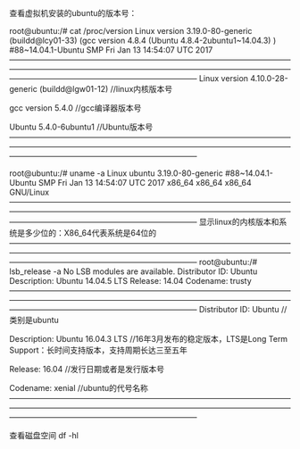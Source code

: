 查看虚拟机安装的ubuntu的版本号：

root@ubuntu:/# cat /proc/version
Linux version 3.19.0-80-generic (buildd@lcy01-33) (gcc version 4.8.4 (Ubuntu 4.8.4-2ubuntu1~14.04.3) ) #88~14.04.1-Ubuntu SMP Fri Jan 13 14:54:07 UTC 2017
————————————————————————————————————————————————————————————————————————————————————————————————
Linux version 4.10.0-28-generic (buildd@lgw01-12) //linux内核版本号

gcc version 5.4.0 //gcc编译器版本号

Ubuntu 5.4.0-6ubuntu1 //Ubuntu版本号
————————————————————————————————————————————————————————————————————————————————————————————————

root@ubuntu:/# uname -a
Linux ubuntu 3.19.0-80-generic #88~14.04.1-Ubuntu SMP Fri Jan 13 14:54:07 UTC 2017 x86_64 x86_64 x86_64 GNU/Linux
————————————————————————————————————————————————————————————————————————————————————————————————
显示linux的内核版本和系统是多少位的：X86_64代表系统是64位的
————————————————————————————————————————————————————————————————————————————————————————————————
root@ubuntu:/# lsb_release -a
No LSB modules are available.
Distributor ID:	Ubuntu
Description:	Ubuntu 14.04.5 LTS
Release:	14.04
Codename:	trusty
————————————————————————————————————————————————————————————————————————————————————————————————
Distributor ID: Ubuntu //类别是ubuntu

Description:  Ubuntu 16.04.3 LTS //16年3月发布的稳定版本，LTS是Long Term Support：长时间支持版本，支持周期长达三至五年

Release:    16.04 //发行日期或者是发行版本号

Codename:   xenial //ubuntu的代号名称
————————————————————————————————————————————————————————————————————————————————————————————————

查看磁盘空间
df -hl
